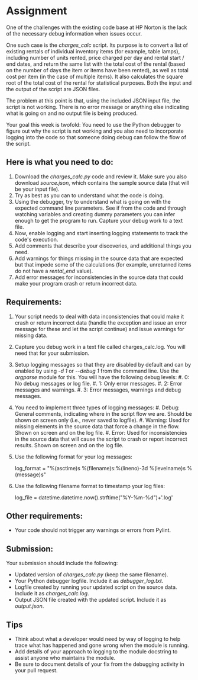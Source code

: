 # Assignment

One of the challenges with the existing code base at HP Norton is the lack
of the necessary debug information when issues occur.

One such case is the *charges_calc* script. Its purpose is to convert a list of
existing rentals of individual inventory items (for example, table lamps),
including number of units rented, price charged per day and rental start / end dates,
and return the same list with the total cost of the rental (based on the number of
days the item or items have been rented), as well as total cost per item (in the 
case of multiple items). It also calculates the square root of the total cost of the
rental for statistical purposes. Both the input and the output of the script are JSON files.

The problem at this point is that, using the included JSON input file, the script 
is not working. There is no error message or anything else indicating what is
going on and no output file is being produced.

Your goal this week is twofold: You need to use the Python debugger to figure out
why the script is not working and you also need to incorporate logging into the code
so that someone doing debug can follow the flow of the script.

Here is what you need to do:
----------------------------

1. Download the *charges_calc.py* code and review it. Make sure you also download *source.json*, which contains the sample source data (that will be your input file).
2. Try as best as you can to understand what the code is doing.
3. Using the debugger, try to understand what is going on with the
   expected command line parameters. See if from the code and through
   watching variables and creating dummy parameters you can infer enough
   to get the program to run. Capture your debug work to a text file.
4. Now, enable logging and start inserting logging statements to track the code's execution.
5. Add comments that describe your discoveries, and additional things you need.
6. Add warnings for things missing in the source data that are expected but that impede some of the calculations (for example, unreturned items do not have a *rental_end* value).
7. Add error messages for inconsistencies in the source data that could make your program crash or return incorrect data.

Requirements:
-------------

1. Your script needs to deal with data inconsistencies that could make it crash or return incorrect data (handle the exception and issue an error message for these and let the script continue) and issue warnings for missing data. 
2. Capture you debug work in a text file called charges_calc.log. You will need that for your submission.
3. Setup logging messages so that they are disabled by default and can by enabled by using *-d 1* or *--debug 1* from the command line. Use the *argparse* module for this. You will have the following debug levels:
    #. 0: No debug messages or log file.
    #. 1: Only error messages.
    #. 2: Error messages and warnings.
    #. 3: Error messages, warnings and debug messages.
4. You need to implement three types of logging messages:
    #. Debug: General comments, indicating where in the script flow we are. Should be shown on screen only (i.e., never saved to logfile).
    #. Warning: Used for missing elements in the source data that force a change in the flow. Shown on screen and on the log file.
    #. Error: Used for inconsistencies in the source data that will cause the script to crash or report incorrect results. Shown on screen and on the log file.
5. Use the following format for your log messages: 


    log_format = "%(asctime)s %(filename)s:%(lineno)-3d %(levelname)s %(message)s"

6. Use the following filename format to timestamp your log files:


    log_file = datetime.datetime.now().strftime("%Y-%m-%d")+'.log'

Other requirements:
-------------------
- Your code should not trigger any warnings or errors from Pylint.

Submission:
-----------

Your submission should include the following:

- Updated version of *charges_calc.py* (keep the same filename).
- Your Python debugger logfile. Include it as *debugger_log.txt*.
- Logfile created by running your updated script on the source data. Include it as *charges_calc.log*.
- Output JSON file created with the updated script. Include it as *output.json*.

Tips
----
- Think about what a developer would need by way of logging to help trace what
  has happened and gone wrong when the module is running.
- Add details of your approach to logging to the module docstring to assist
  anyone who maintains the module.
- Be sure to document details of your fix from the debugging activity in
  your pull request.
